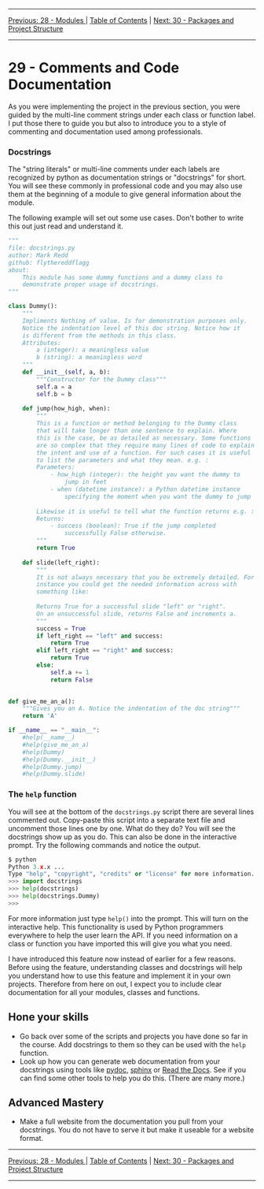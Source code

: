 <!-- Navigation -->

---

[Previous: 28 - Modules ](./28-Modules.md) | [Table of Contents](./00-Table-of-Contents.md) | [Next: 30 - Packages and Project Structure](./30-Packages-and-Project-Structure.md)

---
<!-- End Navigation -->

# 29 - Comments and Code Documentation

As you were implementing the project in the previous section, you were guided by the multi-line comment strings under each class or function label. I put those there to guide you but also to introduce you to a style of commenting and documentation used among professionals. 

### Docstrings

The "string literals" or multi-line comments under each labels are recognized by python as documentation strings or "docstrings" for short. You will see these commonly in professional code and you may also use them at the beginning of a module to give general information about the module.

The following example will set out some use cases. Don't bother to write this out just read and understand it.

```python
"""
file: docstrings.py
author: Mark Redd
github: flythereddflagg
about:
    This module has some dummy functions and a dummy class to 
    demonstrate proper usage of docstrings.
"""

class Dummy():
    """
    Impliments Nothing of value. Is for demonstration purposes only.
    Notice the indentation level of this doc string. Notice how it
    is different from the methods in this class.
    Attributes:
        a (integer): a meaningless value
        b (string): a meaningless word
    """
    def __init__(self, a, b):
        """Constructor for the Dummy class"""
        self.a = a
        self.b = b
    
    def jump(how_high, when):
        """
        This is a function or method belonging to the Dummy class
        that will take longer than one sentence to explain. Where
        this is the case, be as detailed as necessary. Some functions
        are so complex that they require many lines of code to explain
        the intent and use of a function. For such cases it is useful
        to list the parameters and what they mean. e.g. :
        Parameters:
            - how_high (integer): the height you want the dummy to 
                jump in feet
            - when (datetime instance): a Python datetime instance 
                specifying the moment when you want the dummy to jump
        
        Likewise it is useful to tell what the function returns e.g. :
        Returns:
            - success (boolean): True if the jump completed 
                successfully False otherwise.
        """
        return True
    
    def slide(left_right):
        """
        It is not always necessary that you be extremely detailed. For 
        instance you could get the needed information across with 
        something like:
        
        Returns True for a successful slide "left" or "right".
        On an unsuccessful slide, returns False and increments a.
        """
        success = True
        if left_right == "left" and success:
            return True
        elif left_right == "right" and success:
            return True
        else:
            self.a += 1
            return False
        

def give_me_an_a():
    """Gives you an A. Notice the indentation of the doc string"""
    return 'A'

if __name__ == "__main__":
    #help(__name__)
	#help(give_me_an_a)
    #help(Dummy)
    #help(Dummy.__init__)
    #help(Dummy.jump)
    #help(Dummy.slide)
```

### The `help` function

You will see at the bottom of the `docstrings.py` script there are several lines commented out. Copy-paste this script into a separate text file and uncomment those lines one by one. What do they do? You will see the docstrings show up as you do. This can also be done in the interactive prompt. Try the following commands and notice the output.

```python
$ python
Python 3.x.x ...
Type "help", "copyright", "credits" or "license" for more information.
>>> import docstrings
>>> help(docstrings)
>>> help(docstrings.Dummy)
>>>
```

For more information just type `help()` into the prompt. This will turn on the interactive help. This functionality is used by Python programmers everywhere to help the user learn the API. If you need information on a class or function you have imported this will give you what you need.

I have introduced this feature now instead of earlier for a few reasons. Before using the feature, understanding classes and docstrings will help you understand how to use this feature and implement it in your own projects. Therefore from here on out, I expect you to include clear documentation for all your modules, classes and functions.

## Hone your skills

- Go back over some of the scripts and projects you have done so far in the course. Add docstrings to them so they can be used with the `help` function.
- Look up how you can generate web documentation from your docstrings using tools like [pydoc](https://docs.python.org/3.7/library/pydoc.html), [sphinx](http://www.sphinx-doc.org/en/master/) or [Read the Docs](https://readthedocs.org/). See if you can find some other tools to help you do this. (There are many more.)

## Advanced Mastery

- Make a full website from the documentation you pull from your docstrings. You do not have to serve it but make it useable for a website format.


<!-- Navigation -->

---

[Previous: 28 - Modules ](./28-Modules.md) | [Table of Contents](./00-Table-of-Contents.md) | [Next: 30 - Packages and Project Structure](./30-Packages-and-Project-Structure.md)

---
<!-- End Navigation -->
